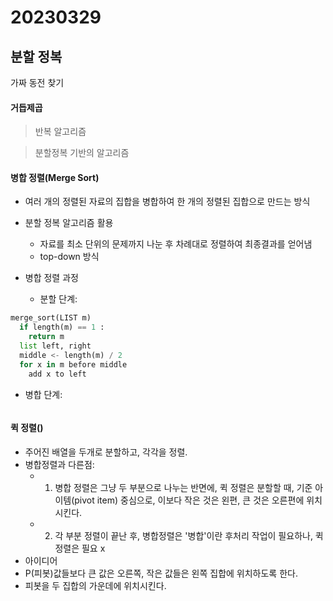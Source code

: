 # 20230329

## 분할 정복

가짜 동전 찾기

#### 거듭제곱

> 반복 알고리즘

> 분할정복 기반의 알고리즘

#### 병합 정렬(Merge Sort)

- 여러 개의 정렬된 자료의 집합을 병합하여 한 개의 정렬된 집합으로 만드는 방식
- 분할 정복 알고리즘 활용

  - 자료를 최소 단위의 문제까지 나눈 후 차례대로 정렬하여 최종결과를 얻어냄
  - top-down 방식

- 병합 정렬 과정
  - 분할 단계:

```python
merge_sort(LIST m)
  if length(m) == 1 :
    return m
  list left, right
  middle <- length(m) / 2
  for x in m before middle
    add x to left
```

- 병합 단계:

```python

```

#### 퀵 정렬()

- 주어진 배열을 두개로 분할하고, 각각을 정렬.
- 병합정렬과 다른점:
  - 1. 병합 정렬은 그냥 두 부분으로 나누는 반면에, 퀵 정렬은 분할할 때, 기준 아이템(pivot item) 중심으로, 이보다 작은 것은 왼편, 큰 것은 오른편에 위치시킨다.
  - 2. 각 부분 정렬이 끝난 후, 병합정렬은 '병합'이란 후처리 작업이 필요하나, 퀵정렬은 필요 x
- 아이디어
- P(피봇)값들보다 큰 값은 오른쪽, 작은 값들은 왼쪽 집합에 위치하도록 한다.
- 피봇을 두 집합의 가운데에 위치시킨다.

